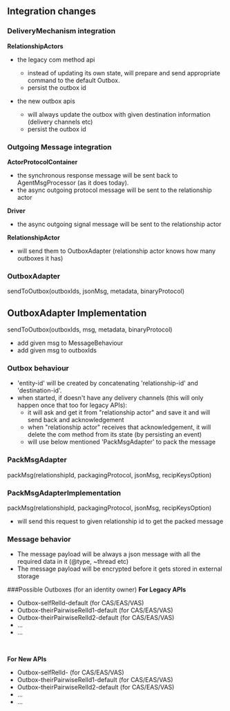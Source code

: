 ## Integration changes

### DeliveryMechanism integration
**RelationshipActors**
  * the legacy com method api
    * instead of updating its own state, will prepare and send appropriate command to
      the default Outbox.
    * persist the outbox id  
  
  * the new outbox apis
    * will always update the outbox with given destination information (delivery channels etc)
    * persist the outbox id

### Outgoing Message integration
**ActorProtocolContainer**
* the synchronous response message will be sent back to AgentMsgProcessor (as it does today).
* the async outgoing protocol message will be sent to the relationship actor

**Driver**
* the async outgoing signal message will be sent to the relationship actor

**RelationshipActor**
* will send them to OutboxAdapter (relationship actor knows how many outboxes it has)

### OutboxAdapter
  sendToOutbox(outboxIds, jsonMsg, metadata, binaryProtocol)

## OutboxAdapter Implementation
sendToOutbox(outboxIds, msg, metadata, binaryProtocol)
* add given msg to MessageBehaviour<br>
* add given msg to outboxIds

### Outbox behaviour
* 'entity-id' will be created by concatenating 'relationship-id' and 'destination-id'.
* when started, if doesn't have any delivery channels (this will only happen once that too for legacy APIs):
  * it will ask and get it from "relationship actor" and save it and will send back and acknowledgement
  * when "relationship actor" receives that acknowledgement, it will delete the com method from its state (by persisting an event)
  * will use below mentioned 'PackMsgAdapter' to pack the message

### PackMsgAdapter
  packMsg(relationshipId, packagingProtocol, jsonMsg, recipKeysOption)

### PackMsgAdapterImplementation
  packMsg(relationshipId, packagingProtocol, jsonMsg, recipKeysOption)
  * will send this request to given relationship id to get the packed message

### Message behavior
* The message payload will be always a json message with all the required data in it (@type, ~thread etc)
* The message payload will be encrypted before it gets stored in external storage


###Possible Outboxes (for an identity owner)
**For Legacy APIs**
* Outbox-selfRelId-default             (for CAS/EAS/VAS)
* Outbox-theirPairwiseRelId1-default   (for CAS/EAS/VAS)
* Outbox-theirPairwiseRelId2-default   (for CAS/EAS/VAS)
* ...
* ...

<br>

**For New APIs**
* Outbox-selfRelId-<dest-1>            (for CAS/EAS/VAS)
* Outbox-theirPairwiseRelId1-default   (for CAS/EAS/VAS)
* Outbox-theirPairwiseRelId2-default   (for CAS/EAS/VAS)
* ...
* ...
